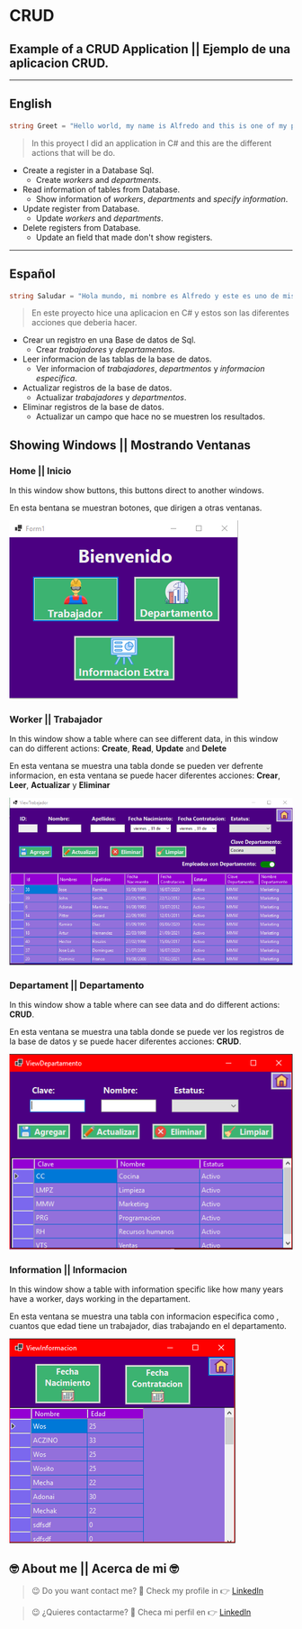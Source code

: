 # CRUD
## Example of a CRUD Application || Ejemplo de una aplicacion CRUD.

---
## English
```C#
string Greet = "Hello world, my name is Alfredo and this is one of my proyects";

```

> In this proyect I did an application in C# and this are the different actions that will be do.

* Create a register in a Database Sql.
    * Create *workers* and *departments*.
* Read information of tables from Database.
    * Show information of *workers*, *departments* and *specify information*.
* Update register from Database.
    * Update *workers* and *departments*.
* Delete registers from Database.
    * Update an field that made  don't show registers.
---
## Español
~~~ C#
string Saludar = "Hola mundo, mi nombre es Alfredo y este es uno de mis proyectos";
~~~

> En este proyecto hice una aplicacion en C# y estos son las diferentes acciones que deberia hacer. 

* Crear un registro en una Base de datos de Sql.
    * Crear *trabajadores* y *departamentos*.
* Leer informacion de las tablas de la base de datos.
    * Ver informacion of *trabajadores*, *departmentos* y *informacion especifica*.
* Actualizar registros de la base de datos.
    * Actualizar *trabajadores* y *departmentos*.
* Eliminar registros de la base de datos.
    * Actualizar un campo que hace no se muestren los resultados.

## Showing Windows || Mostrando Ventanas
### Home || Inicio

In this window show buttons, this buttons direct to another windows.

En esta bentana se muestran botones, que dirigen a otras ventanas. 

![Home-Inicio](./CRUD/Img/Homes.PNG)

### Worker || Trabajador

In this window show a table where can see different data, in this window can do different actions: **Create**, **Read**, **Update** and **Delete**

En esta ventana se muestra una tabla donde se pueden ver defrente informacion, en esta ventana se puede hacer diferentes acciones: **Crear**, **Leer**, **Actualizar** y **Eliminar**

![Worker-Trabajador](./CRUD/Img/Workers.PNG)

### Departament || Departamento

In this window show a table where can see data and do different actions: **CRUD**.

En esta ventana se muestra una tabla donde se puede ver los registros de la base de datos y se puede hacer diferentes acciones: **CRUD**.

![Departament-Departamento](./CRUD/Img/Departamento.PNG)

### Information || Informacion

In this window show a table with information specific like how many years have a worker, days working in the departament.

En esta ventana se muestra una tabla con informacion especifica como , cuantos que edad tiene un trabajador, dias trabajando en el departamento.

![Information-Informacion](./CRUD/Img/Information.PNG)

## :nerd_face: **About me** || **Acerca de mi** :nerd_face:

> :wink: Do you want contact me? :eyes: Check my profile in :point_right: [LinkedIn](https://www.linkedin.com/in/alfredo-rodríguez-orenday-73a14a215/ "Alfredo Rdz O")  

> :wink: ¿Quieres contactarme? :eyes: Checa mi perfil en :point_right: [LinkedIn](https://www.linkedin.com/in/alfredo-rodríguez-orenday-73a14a215/ "Alfredo Rdz O")  